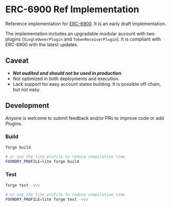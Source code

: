 # ERC-6900 Ref Implementation

Reference implementation for [ERC-6900](https://eips.ethereum.org/EIPS/eip-6900). It is an early draft implementation.

The implementation includes an upgradable modular account with two plugins (`SingleOwnerPlugin` and `TokenReceiverPlugin`). It is compliant with ERC-6900 with the latest updates.

## Caveat

- **_Not audited and should not be used in production_**.
- Not optimized in both deployments and execution.
- Lack support for easy account states building. It is possible off-chain, but not easy.

## Development

Anyone is welcome to submit feedback and/or PRs to improve code or add Plugins.

### Build

```bash
forge build

# or use the lite profile to reduce compilation time
FOUNDRY_PROFILE=lite forge build
```

### Test

```bash
forge test -vvv

# or use the lite profile to reduce compilation time
FOUNDRY_PROFILE=lite forge test -vvv
```

